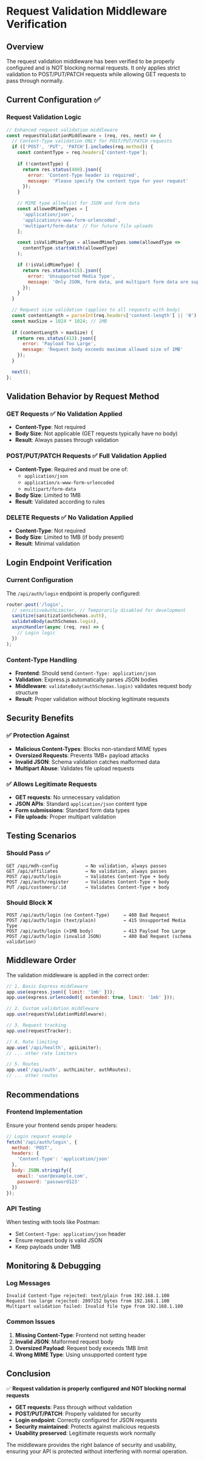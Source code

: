 # Request Validation Middleware Verification

## Overview
The request validation middleware has been verified to be properly configured and is NOT blocking normal requests. It only applies strict validation to POST/PUT/PATCH requests while allowing GET requests to pass through normally.

## Current Configuration ✅

### **Request Validation Logic**
```javascript
// Enhanced request validation middleware
const requestValidationMiddleware = (req, res, next) => {
  // Content-Type validation ONLY for POST/PUT/PATCH requests
  if (['POST', 'PUT', 'PATCH'].includes(req.method)) {
    const contentType = req.headers['content-type'];
    
    if (!contentType) {
      return res.status(400).json({
        error: 'Content-Type header is required',
        message: 'Please specify the content type for your request'
      });
    }

    // MIME type allowlist for JSON and form data
    const allowedMimeTypes = [
      'application/json',
      'application/x-www-form-urlencoded',
      'multipart/form-data' // For future file uploads
    ];

    const isValidMimeType = allowedMimeTypes.some(allowedType => 
      contentType.startsWith(allowedType)
    );

    if (!isValidMimeType) {
      return res.status(415).json({
        error: 'Unsupported Media Type',
        message: 'Only JSON, form data, and multipart form data are supported'
      });
    }
  }

  // Request size validation (applies to all requests with body)
  const contentLength = parseInt(req.headers['content-length'] || '0');
  const maxSize = 1024 * 1024; // 1MB
  
  if (contentLength > maxSize) {
    return res.status(413).json({
      error: 'Payload Too Large',
      message: 'Request body exceeds maximum allowed size of 1MB'
    });
  }

  next();
};
```

## Validation Behavior by Request Method

### **GET Requests** ✅ **No Validation Applied**
- **Content-Type**: Not required
- **Body Size**: Not applicable (GET requests typically have no body)
- **Result**: Always passes through validation

### **POST/PUT/PATCH Requests** ✅ **Full Validation Applied**
- **Content-Type**: Required and must be one of:
  - `application/json`
  - `application/x-www-form-urlencoded`
  - `multipart/form-data`
- **Body Size**: Limited to 1MB
- **Result**: Validated according to rules

### **DELETE Requests** ✅ **No Validation Applied**
- **Content-Type**: Not required
- **Body Size**: Limited to 1MB (if body present)
- **Result**: Minimal validation

## Login Endpoint Verification

### **Current Configuration**
The `/api/auth/login` endpoint is properly configured:

```javascript
router.post('/login', 
  // sensitiveAuthLimiter, // Temporarily disabled for development
  sanitize(sanitizationSchemas.auth),
  validateBody(authSchemas.login),
  asyncHandler(async (req, res) => {
    // Login logic
  })
);
```

### **Content-Type Handling**
- **Frontend**: Should send `Content-Type: application/json`
- **Validation**: Express.js automatically parses JSON bodies
- **Middleware**: `validateBody(authSchemas.login)` validates request body structure
- **Result**: Proper validation without blocking legitimate requests

## Security Benefits

### **✅ Protection Against**
- **Malicious Content-Types**: Blocks non-standard MIME types
- **Oversized Requests**: Prevents 1MB+ payload attacks
- **Invalid JSON**: Schema validation catches malformed data
- **Multipart Abuse**: Validates file upload requests

### **✅ Allows Legitimate Requests**
- **GET requests**: No unnecessary validation
- **JSON APIs**: Standard `application/json` content type
- **Form submissions**: Standard form data types
- **File uploads**: Proper multipart validation

## Testing Scenarios

### **Should Pass** ✅
```
GET /api/mdh-config          → No validation, always passes
GET /api/affiliates          → No validation, always passes
POST /api/auth/login         → Validates Content-Type + body
POST /api/auth/register      → Validates Content-Type + body
PUT /api/customers/:id       → Validates Content-Type + body
```

### **Should Block** ❌
```
POST /api/auth/login (no Content-Type)     → 400 Bad Request
POST /api/auth/login (text/plain)          → 415 Unsupported Media Type
POST /api/auth/login (>1MB body)           → 413 Payload Too Large
POST /api/auth/login (invalid JSON)        → 400 Bad Request (schema validation)
```

## Middleware Order

The validation middleware is applied in the correct order:

```javascript
// 1. Basic Express middleware
app.use(express.json({ limit: '1mb' }));
app.use(express.urlencoded({ extended: true, limit: '1mb' }));

// 2. Custom validation middleware
app.use(requestValidationMiddleware);

// 3. Request tracking
app.use(requestTracker);

// 4. Rate limiting
app.use('/api/health', apiLimiter);
// ... other rate limiters

// 5. Routes
app.use('/api/auth', authLimiter, authRoutes);
// ... other routes
```

## Recommendations

### **Frontend Implementation**
Ensure your frontend sends proper headers:

```javascript
// Login request example
fetch('/api/auth/login', {
  method: 'POST',
  headers: {
    'Content-Type': 'application/json'
  },
  body: JSON.stringify({
    email: 'user@example.com',
    password: 'password123'
  })
});
```

### **API Testing**
When testing with tools like Postman:
- Set `Content-Type: application/json` header
- Ensure request body is valid JSON
- Keep payloads under 1MB

## Monitoring & Debugging

### **Log Messages**
```
Invalid Content-Type rejected: text/plain from 192.168.1.100
Request too large rejected: 2097152 bytes from 192.168.1.100
Multipart validation failed: Invalid file type from 192.168.1.100
```

### **Common Issues**
1. **Missing Content-Type**: Frontend not setting header
2. **Invalid JSON**: Malformed request body
3. **Oversized Payload**: Request body exceeds 1MB limit
4. **Wrong MIME Type**: Using unsupported content type

## Conclusion

✅ **Request validation is properly configured and NOT blocking normal requests**

- **GET requests**: Pass through without validation
- **POST/PUT/PATCH**: Properly validated for security
- **Login endpoint**: Correctly configured for JSON requests
- **Security maintained**: Protects against malicious requests
- **Usability preserved**: Legitimate requests work normally

The middleware provides the right balance of security and usability, ensuring your API is protected without interfering with normal operation.
